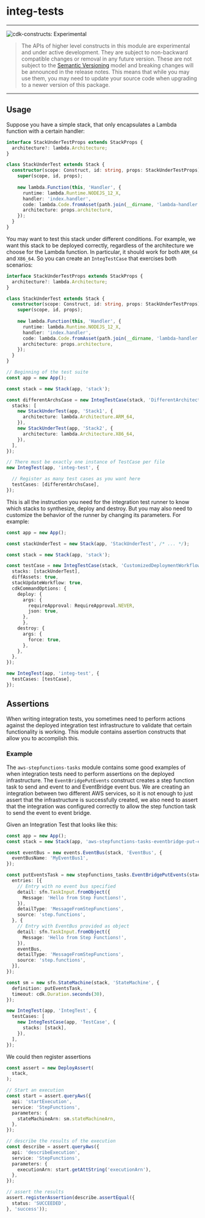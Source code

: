 # integ-tests

<!--BEGIN STABILITY BANNER-->

---

![cdk-constructs: Experimental](https://img.shields.io/badge/cdk--constructs-experimental-important.svg?style=for-the-badge)

> The APIs of higher level constructs in this module are experimental and under active development.
> They are subject to non-backward compatible changes or removal in any future version. These are
> not subject to the [Semantic Versioning](https://semver.org/) model and breaking changes will be
> announced in the release notes. This means that while you may use them, you may need to update
> your source code when upgrading to a newer version of this package.

---

<!--END STABILITY BANNER-->

## Usage

Suppose you have a simple stack, that only encapsulates a Lambda function with a
certain handler:

```ts
interface StackUnderTestProps extends StackProps {
  architecture?: lambda.Architecture;
}

class StackUnderTest extends Stack {
  constructor(scope: Construct, id: string, props: StackUnderTestProps) {
    super(scope, id, props);
	
    new lambda.Function(this, 'Handler', {
      runtime: lambda.Runtime.NODEJS_12_X,
      handler: 'index.handler',
      code: lambda.Code.fromAsset(path.join(__dirname, 'lambda-handler')),
      architecture: props.architecture,
    });
  }
}
```

You may want to test this stack under different conditions. For example, we want
this stack to be deployed correctly, regardless of the architecture we choose
for the Lambda function. In particular, it should work for both `ARM_64` and
`X86_64`. So you can create an `IntegTestCase` that exercises both scenarios:

```ts
interface StackUnderTestProps extends StackProps {
  architecture?: lambda.Architecture;
}

class StackUnderTest extends Stack {
  constructor(scope: Construct, id: string, props: StackUnderTestProps) {
    super(scope, id, props);
	
    new lambda.Function(this, 'Handler', {
      runtime: lambda.Runtime.NODEJS_12_X,
      handler: 'index.handler',
      code: lambda.Code.fromAsset(path.join(__dirname, 'lambda-handler')),
      architecture: props.architecture,
    });
  }
}

// Beginning of the test suite
const app = new App();

const stack = new Stack(app, 'stack');

const differentArchsCase = new IntegTestCase(stack, 'DifferentArchitectures', {
  stacks: [
    new StackUnderTest(app, 'Stack1', {
      architecture: lambda.Architecture.ARM_64,
    }),
    new StackUnderTest(app, 'Stack2', {
      architecture: lambda.Architecture.X86_64,
    }),
  ],
});

// There must be exactly one instance of TestCase per file
new IntegTest(app, 'integ-test', {

  // Register as many test cases as you want here
  testCases: [differentArchsCase],
});
```

This is all the instruction you need for the integration test runner to know
which stacks to synthesize, deploy and destroy. But you may also need to
customize the behavior of the runner by changing its parameters. For example:

```ts
const app = new App();

const stackUnderTest = new Stack(app, 'StackUnderTest', /* ... */);

const stack = new Stack(app, 'stack');

const testCase = new IntegTestCase(stack, 'CustomizedDeploymentWorkflow', {
  stacks: [stackUnderTest],
  diffAssets: true,
  stackUpdateWorkflow: true,
  cdkCommandOptions: {
    deploy: {
      args: {
        requireApproval: RequireApproval.NEVER,
        json: true,
      },
	  },
    destroy: {
      args: {
        force: true,
      },
    },
  },
});

new IntegTest(app, 'integ-test', {
  testCases: [testCase],
});
```

## Assertions

When writing integration tests, you sometimes need to perform actions against the deployed integration test
infrastructure to validate that certain functionality is working. This module contains assertion constructs
that allow you to accomplish this.

### Example

The `aws-stepfunctions-tasks` module contains some good examples of when integration tests need to perform assertions
on the deployed infrastructure. The `EventBridgePutEvents` construct creates a step function task to send and event
to and EventBridge event bus. We are creating an integration between two different AWS services, so it is not enough
to just assert that the infrastructure is successfully created, we also need to assert that the integration was configured
correctly to allow the step function task to send the event to event bridge.

Given an Integration Test that looks like this:
```ts
const app = new App();
const stack = new Stack(app, 'aws-stepfunctions-tasks-eventbridge-put-events-integ');

const eventBus = new events.EventBus(stack, 'EventBus', {
  eventBusName: 'MyEventBus1',
});

const putEventsTask = new stepfunctions_tasks.EventBridgePutEvents(stack, 'Put Custom Events', {
  entries: [{
    // Entry with no event bus specified
    detail: sfn.TaskInput.fromObject({
      Message: 'Hello from Step Functions!',
    }),
    detailType: 'MessageFromStepFunctions',
    source: 'step.functions',
  }, {
    // Entry with EventBus provided as object
    detail: sfn.TaskInput.fromObject({
      Message: 'Hello from Step Functions!',
    }),
    eventBus,
    detailType: 'MessageFromStepFunctions',
    source: 'step.functions',
  }],
});

const sm = new sfn.StateMachine(stack, 'StateMachine', {
  definition: putEventsTask,
  timeout: cdk.Duration.seconds(30),
});

new IntegTest(app, 'IntegTest', {
  testCases: [
    new IntegTestCase(app, 'TestCase', {
      stacks: [stack],
    }),
  ],
});
```

We could then register assertions

```ts
const assert = new DeployAssert(
  stack,
);

// Start an execution
const start = assert.queryAws({
  api: 'startExecution',
  service: 'StepFunctions',
  parameters: {
    stateMachineArn: sm.stateMachineArn,
  },
});

// describe the results of the execution
const describe = assert.queryAws({
  api: 'describeExecution',
  service: 'StepFunctions',
  parameters: {
    executionArn: start.getAttString('executionArn'),
  },
});

// assert the results
assert.registerAssertion(describe.assertEqual({
  status: 'SUCCEEDED',
}, 'success'));
```
